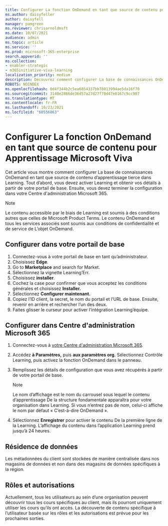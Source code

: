 ```yaml
---
title: Configurer La fonction OnDemand en tant que source de contenu pour Apprentissage Microsoft Viva
ms.author: daisyfeller
author: daisyfell
manager: pamgreen
ms.reviewer: chrisarnoldmsft
ms.date: 10/07/2021
audience: admin
ms.topic: article
ms.service: ''
ms.prod: microsoft-365-enterprise
search.appverid: ''
ms.collection:
- enabler-strategic
- m365initiative-viva-learning
localization_priority: medium
description: Découvrez comment configurer La base de connaissances OnDemand en tant que source de contenu d’apprentissage pour Apprentissage Microsoft Viva.
ROBOTS: NOINDEX
ms.openlocfilehash: 0d4f344b2c5ea6854337bb78013994ae5da16f70
ms.sourcegitcommit: 3140e2866de36d57a27d27f70d47e8167c9cc907
ms.translationtype: MT
ms.contentlocale: fr-FR
ms.lasthandoff: 10/23/2021
ms.locfileid: "60556863"
---
```

# <a name="configure-cornerstone-ondemand-as-a-content-source-for-microsoft-viva-learning"></a>Configurer La fonction OnDemand en tant que source de contenu pour Apprentissage Microsoft Viva

Cet article vous montre comment configurer La base de connaissances OnDemand en tant que source de contenu d’apprentissage tierce dans Learning. Tout d’abord, vous devez activer Learning et obtenir vos détails à partir de votre portail de base. Ensuite, vous devez terminer la configuration dans votre Centre d'administration Microsoft 365.

>[!NOTE]
>Le contenu accessible par le biais de Learning est soumis à des conditions autres que celles de Microsoft Product Terms. Le contenu OnDemand et tous les services associés sont soumis aux conditions de confidentialité et de service de L’objet OnDemand.

## <a name="configure-in-your-cornerstone-portal"></a>Configurer dans votre portail de base

1. Connectez-vous à votre portail de base en tant qu’administrateur.
2. Choisissez **Edge**.
3. Go to **Marketplace** and search for Market.
4. Sélectionnez la vignette Learning’Err.
5. Choisissez **installer**.
6. Cochez la case pour confirmer que vous acceptez les conditions générales et choisissez **Installer.**
7. Sélectionnez **Configurer maintenant.**
8. Copiez l’ID client, la secret, le nom du portail et l’URL de base. Ensuite, revenir en arrière et rechercher l’un des deux.
9. Faites glisser le curseur pour activer l’intégration Learning’équipe.

## <a name="configure-in-microsoft-365-admin-center"></a>Configurer dans Centre d'administration Microsoft 365

1. Connectez-vous à [votre Centre d'administration Microsoft 365](https://admin.microsoft.com).
2. Accédez **à Paramètres,** puis **aux paramètres org.** Sélectionnez Contrôle Learning, puis activez la fonction OnDemand dans le panneau.
3. Remplissez les détails de configuration que vous avez récupérés à partir de votre portail de base.

    >[!NOTE]
    >Le nom d’affichage est le nom du carrousel sous lequel le contenu d’apprentissage De la structure fondamentale apparaîtra pour votre organisation dans Learning. Si vous n’entrez pas de nom, celui-ci affiche le nom par défaut « C’est-à-dire OnDemand ».

4. Sélectionnez **Enregistrer** pour activer le contenu De la première ligne de la Learning. L’affichage du contenu dans l’application Learning prend jusqu’à 24 heures.

## <a name="data-residency"></a>Résidence de données

Les métadonnées du client sont stockées de manière centralisée dans nos magasins de données et non dans des magasins de données spécifiques à la région.

## <a name="roles-and-permissions"></a>Rôles et autorisations

Actuellement, tous les utilisateurs au sein d’une organisation peuvent découvrir tous les cours spécifiques au client, mais ils pourront uniquement utiliser les cours qu’ils ont accès. La découverte de contenu spécifique à l’utilisateur basée sur les rôles et les autorisations est prévue pour les prochaines sorties.
